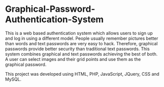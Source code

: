 # Graphical-Password-Authentication-System

This is a web based authentication system which allows users to sign up and log in using a different model. 
People usually remember pictures better than words and text passwords are very easy to hack. 
Therefore, graphical passwords provide better security than traditional text passwords. 
This system combines graphical and text passwords achieving the best of both. A user can select images and their grid points and use them as the graphical password.



This project was developed using HTML, PHP, JavaScript, JQuery, CSS and MySQL.
